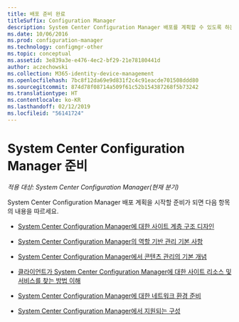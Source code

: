 ```yaml
---
title: 배포 준비 완료
titleSuffix: Configuration Manager
description: System Center Configuration Manager 배포를 계획할 수 있도록 하는 항목을 찾습니다.
ms.date: 10/06/2016
ms.prod: configuration-manager
ms.technology: configmgr-other
ms.topic: conceptual
ms.assetid: 3e839a3e-e476-4ec2-bf29-21e78180441d
author: aczechowski
ms.collection: M365-identity-device-management
ms.openlocfilehash: 7bc8f12da69e9d831f2c4c91eacde701508ddd80
ms.sourcegitcommit: 874d78f08714a509f61c52b154387268f5b73242
ms.translationtype: HT
ms.contentlocale: ko-KR
ms.lasthandoff: 02/12/2019
ms.locfileid: "56141724"
---
```

# <a name="get-ready-for-system-center-configuration-manager"></a>System Center Configuration Manager 준비

*적용 대상: System Center Configuration Manager(현재 분기)*

System Center Configuration Manager 배포 계획을 시작할 준비가 되면 다음 항목의 내용을 따르세요.  


  -   [System Center Configuration Manager에 대한 사이트 계층 구조 디자인](../../core/plan-design/hierarchy/design-a-hierarchy-of-sites.md)  

  -   [System Center Configuration Manager의 역할 기반 관리 기본 사항](../../core/understand/fundamentals-of-role-based-administration.md)  

  -   [System Center Configuration Manager에서 콘텐츠 관리의 기본 개념](../../core/plan-design/hierarchy/fundamental-concepts-for-content-management.md)  

  -   [클라이언트가 System Center Configuration Manager에 대한 사이트 리소스 및 서비스를 찾는 방법 이해](../../core/plan-design/hierarchy/understand-how-clients-find-site-resources-and-services.md)  

-   [System Center Configuration Manager에 대한 네트워크 환경 준비](/sccm/core/plan-design/network/configure-firewalls-ports-domains)  

-   [System Center Configuration Manager에서 지원되는 구성](../../core/plan-design/configs/supported-configurations.md)  
